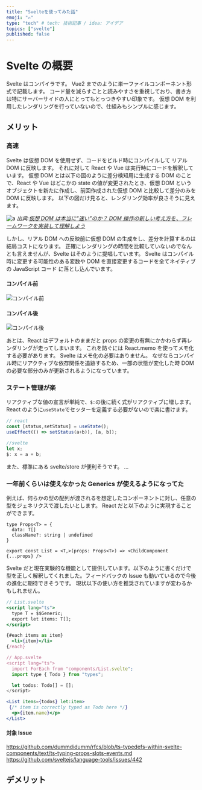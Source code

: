 ```yaml
---
title: "Svelteを使ってみた話"
emoji: "✍️"
type: "tech" # tech: 技術記事 / idea: アイデア
topics: ["svelte"]
published: false
---
```


# Svelte の概要

Svelte はコンパイラです。
Vue2 までのように単一ファイルコンポーネント形式で記載します。
コード量を減らすことと読みやすさを重視しており、書き方は特にサーバーサイドの人にとってもとっつきやすい印象です。
仮想 DOM を利用したレンダリングを行っていないので、仕組みもシンプルに感じます。

## メリット

### 高速

Svelte は仮想 DOM を使用せず、コードをビルド時にコンパイルして リアル DOM に反映します。
それに対して React や Vue は実行時にコードを解釈しています。
仮想 DOM とは以下の図のように差分検知用に生成する DOM のことで、React や Vue はどこかの state の値が変更されたとき、仮想 DOM というオブジェクトを新たに作成し、前回作成された仮想 DOM と比較して差分のみを DOM に反映します。
以下の図だけ見ると、レンダリング効率が良さそうに見えます。

![a](https://eh-career.com/image/contents_hub/51/51/51_06.png)
_出典:[仮想 DOM は本当に“速い”のか？ DOM 操作の新しい考え方を、フレームワークを実装して理解しよう](https://eh-career.com/engineerhub/entry/2020/02/18/103000)_

<!-- ![a](https://www.w3schools.com/js/pic_htmltree.gif)
_出典:[JavaScript HTML DOM](https://www.w3schools.com/js/js_htmldom.asp)_ -->

しかし、リアル DOM への反映前に仮想 DOM の生成をし、差分を計算するのは結局コストになります。
正確にレンダリングの時間を比較していないのでなんとも言えませんが、Svelte はそのように提唱しています。
Svelte はコンパイル時に変更する可能性のある変数や DOM を直接変更するコードを全てネイティブの JavaScript コード に落とし込んでいます。

#### コンパイル前

![コンパイル前](https://storage.googleapis.com/zenn-user-upload/9407909acd68-20220119.png)

#### コンパイル後

![コンパイル後](https://storage.googleapis.com/zenn-user-upload/914cc8fb4cd9-20220119.png)

あとは、React はデフォルトのままだと props の変更の有無にかかわらず再レンダリングが走ってしまいます。
これを防ぐには React.memo を使ってメモ化する必要があります。
Svelte はメモ化の必要はありません。
なぜならコンパイル時にリアクティブな依存関係を追跡するため、一部の状態が変化した時 DOM の必要な部分のみが更新されるようになっています。

### ステート管理が楽

リアクティブな値の宣言が単純で、`$:`の後に続く式がリアクティブに増します。
React のように`useState`でセッターを定義する必要がないので楽に書けます。

```typescript
// react
const [status,setStatus] = useState();
useEffect(() => setStatus(a+b)), [a, b]);

//svelte
let x;
$: x = a + b;
```

また、標準にある svelte/store が便利そうです。
...

### 一年前くらいは使えなかった Generics が使えるようになってた

例えば、何らかの型の配列が渡されるを想定したコンポーネントに対し、任意の型をジェネリクスで渡したいとします。
React だと以下のように実現することができます。

```react
type Props<T> = {
  data: T[]
  className?: string | undefined
}

export const List = <T,>(props: Props<T>) => <ChildComponent {...props} />
```

Svelte だと現在実験的な機能として提供しています。以下のように書くだけで型を正しく解釈してくれました。フィードバックの Issue も動いているので今後の進化に期待できそうです。
現状以下の使い方を推奨されていますが変わるかもしれません。

```jsx
// List.svelte
<script lang="ts">
  type T = $$Generic;
  export let items: T[];
</script>

{#each items as item}
  <li>{item}</li>
{/each}

// App.svelte
<script lang="ts">
  import ForEach from "components/List.svelte";
  import type { Todo } from "types";

  let todos: Todo[] = [];
</script>

<List items={todos} let:item>
 {/* item is correctly typed as Todo here */}
  <p>{item.name}</p>
</List>
```

#### 対象 Issue

https://github.com/dummdidumm/rfcs/blob/ts-typedefs-within-svelte-components/text/ts-typing-props-slots-events.md
https://github.com/sveltejs/language-tools/issues/442

## デメリット

###
